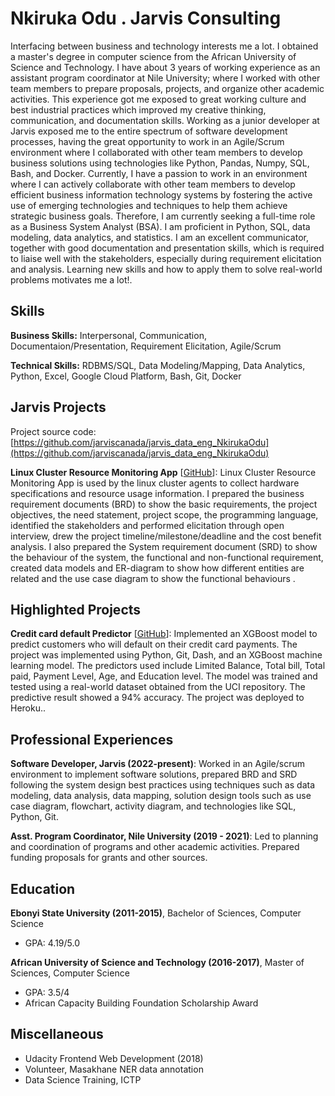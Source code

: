 # Nkiruka Odu . Jarvis Consulting

Interfacing between business and technology interests me a lot. I obtained a master's degree in computer science from the African University of Science and Technology. I have about 3 years of working experience as an assistant program coordinator at Nile University; where I worked with other team members to prepare proposals, projects, and organize other academic activities. This experience got me exposed to great working culture and best industrial practices which improved my creative thinking, communication,  and documentation skills. Working as a junior developer at Jarvis exposed me to the entire spectrum of software development processes, having the great opportunity to work in an Agile/Scrum environment where I collaborated with other team members to develop business solutions using technologies like Python, Pandas, Numpy, SQL, Bash, and Docker. Currently, I have a passion to work in an environment where I can actively collaborate with other team members to develop efficient business information technology systems by fostering the active use of emerging technologies and techniques to help them achieve strategic business goals. Therefore, I am currently seeking a full-time role as a Business System Analyst (BSA).  I am proficient in Python, SQL, data modeling, data analytics, and statistics. I am an excellent communicator, together with good documentation and presentation skills, which is required to liaise well with the stakeholders, especially during requirement elicitation and analysis. Learning new skills and how to apply them to solve real-world problems motivates me a lot!.

## Skills

**Business Skills:** Interpersonal, Communication, Documentaion/Presentation, Requirement Elicitation, Agile/Scrum

**Technical Skills:** RDBMS/SQL, Data Modeling/Mapping, Data Analytics, Python, Excel, Google Cloud Platform, Bash, Git, Docker

## Jarvis Projects

Project source code: [https://github.com/jarviscanada/jarvis_data_eng_NkirukaOdu](https://github.com/jarviscanada/jarvis_data_eng_NkirukaOdu)


**Linux Cluster Resource Monitoring App** [[GitHub](https://github.com/jarviscanada/jarvis_data_eng_NkirukaOdu/tree/master/linux_sql)]: Linux Cluster Resource Monitoring App is used by the linux cluster agents to collect hardware specifications and resource usage information.  I prepared the business requirement documents (BRD) to show the basic requirements, the project objectives, the need statement, project scope, the programming language, identified the  stakeholders and performed elicitation through open interview, drew the project timeline/milestone/deadline and the cost benefit analysis. I also prepared the System requirement document (SRD) to show the  behaviour of the system, the functional and non-functional requirement, created data models and ER-diagram to show how different entities are related and the use case diagram to show the functional behaviours .


## Highlighted Projects
**Credit card default Predictor** [[GitHub](https://github.com/write2nk/Unit2-example)]: Implemented an XGBoost model to predict customers who will default on their credit card payments. The project was implemented using Python, Git, Dash, and an XGBoost machine learning model. The predictors used include Limited Balance, Total bill, Total paid, Payment Level, Age, and Education level. The model was trained and tested using a real-world dataset obtained from the UCI repository. The predictive result showed a 94% accuracy. The project was deployed to Heroku..


## Professional Experiences

**Software Developer, Jarvis (2022-present)**: Worked in an Agile/scrum environment to implement software solutions, prepared BRD and SRD following the system design best practices using techniques such as data modeling, data analysis,  data mapping, solution design tools such as use case diagram, flowchart, activity diagram, and technologies like SQL, Python, Git.

**Asst. Program Coordinator, Nile University (2019 - 2021)**: Led to planning and coordination of programs and other academic activities. Prepared funding proposals for grants and other sources. 


## Education
**Ebonyi State University (2011-2015)**, Bachelor of Sciences, Computer Science
- GPA: 4.19/5.0

**African University of Science and Technology (2016-2017)**, Master of Sciences, Computer Science
- GPA: 3.5/4
- African Capacity Building Foundation Scholarship Award


## Miscellaneous
- Udacity Frontend Web Development (2018)
- Volunteer, Masakhane NER data annotation
- Data Science Training, ICTP